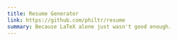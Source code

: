 ```yaml
---
title: Resume Generator
link: https://github.com/philtr/resume
summary: Because LaTeX alone just wasn't good enough.
---
```


